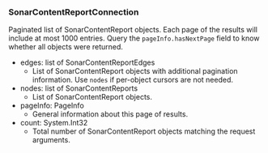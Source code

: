 ### SonarContentReportConnection
Paginated list of SonarContentReport objects. Each page of the results will include at most 1000 entries. Query the `pageInfo.hasNextPage` field to know whether all objects were returned.

- edges: list of SonarContentReportEdges
  - List of SonarContentReport objects with additional pagination information. Use `nodes` if per-object cursors are not needed.
- nodes: list of SonarContentReports
  - List of SonarContentReport objects.
- pageInfo: PageInfo
  - General information about this page of results.
- count: System.Int32
  - Total number of SonarContentReport objects matching the request arguments.
